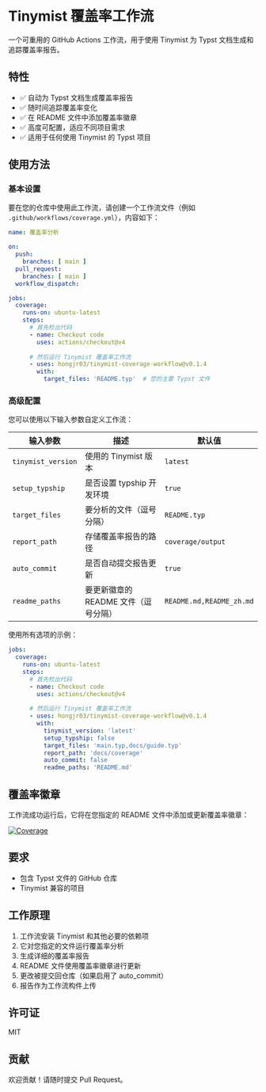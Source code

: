 # Tinymist 覆盖率工作流

一个可重用的 GitHub Actions 工作流，用于使用 Tinymist 为 Typst 文档生成和追踪覆盖率报告。

## 特性

- ✅ 自动为 Typst 文档生成覆盖率报告
- ✅ 随时间追踪覆盖率变化
- ✅ 在 README 文件中添加覆盖率徽章
- ✅ 高度可配置，适应不同项目需求
- ✅ 适用于任何使用 Tinymist 的 Typst 项目

## 使用方法

### 基本设置

要在您的仓库中使用此工作流，请创建一个工作流文件（例如 `.github/workflows/coverage.yml`），内容如下：

```yaml
name: 覆盖率分析

on:
  push:
    branches: [ main ]
  pull_request:
    branches: [ main ]
  workflow_dispatch:

jobs:
  coverage:
    runs-on: ubuntu-latest
    steps:
      # 首先检出代码
      - name: Checkout code
        uses: actions/checkout@v4
        
      # 然后运行 Tinymist 覆盖率工作流
      - uses: hongjr03/tinymist-coverage-workflow@v0.1.4
        with:
          target_files: 'README.typ'  # 您的主要 Typst 文件
```

### 高级配置

您可以使用以下输入参数自定义工作流：

| 输入参数 | 描述 | 默认值 |
|---------|------|--------|
| `tinymist_version` | 使用的 Tinymist 版本 | `latest` |
| `setup_typship` | 是否设置 typship 开发环境 | `true` |
| `target_files` | 要分析的文件（逗号分隔） | `README.typ` |
| `report_path` | 存储覆盖率报告的路径 | `coverage/output` |
| `auto_commit` | 是否自动提交报告更新 | `true` |
| `readme_paths` | 要更新徽章的 README 文件（逗号分隔） | `README.md,README_zh.md` |

使用所有选项的示例：

```yaml
jobs:
  coverage:
    runs-on: ubuntu-latest
    steps:
      # 首先检出代码
      - name: Checkout code
        uses: actions/checkout@v4
        
      # 然后运行 Tinymist 覆盖率工作流
      - uses: hongjr03/tinymist-coverage-workflow@v0.1.4
        with:
          tinymist_version: 'latest'
          setup_typship: false
          target_files: 'main.typ,docs/guide.typ'
          report_path: 'docs/coverage'
          auto_commit: false
          readme_paths: 'README.md'
```

## 覆盖率徽章

工作流成功运行后，它将在您指定的 README 文件中添加或更新覆盖率徽章：

[![Coverage](https://img.shields.io/badge/coverage-85.5%25-green)](coverage/output/coverage_report.md)

## 要求

- 包含 Typst 文件的 GitHub 仓库
- Tinymist 兼容的项目

## 工作原理

1. 工作流安装 Tinymist 和其他必要的依赖项
2. 它对您指定的文件运行覆盖率分析
3. 生成详细的覆盖率报告
4. README 文件使用覆盖率徽章进行更新
5. 更改被提交回仓库（如果启用了 auto_commit）
6. 报告作为工作流构件上传

## 许可证

MIT

## 贡献

欢迎贡献！请随时提交 Pull Request。
